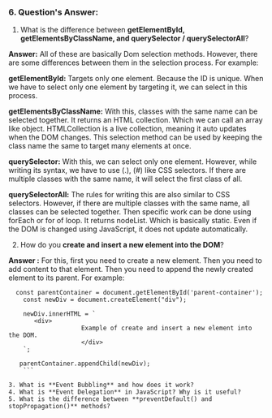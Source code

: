 
### 6. Question's Answer:

1. What is the difference between **getElementById, getElementsByClassName, and querySelector / querySelectorAll**?

**Answer:** All of these are basically Dom selection methods. However, there are some differences between them in the selection process. For example:

**getElementById:** Targets only one element. Because the ID is unique. When we have to select only one element by targeting it, we can select in this process.

**getElementsByClassName:** With this, classes with the same name can be selected together. It returns an HTML collection. Which we can call an array like object. HTMLCollection is a live collection, meaning it auto updates when the DOM changes. This selection method can be used by keeping the class name the same to target many elements at once.

**querySelector:** With this, we can select only one element. However, while writing its syntax, we have to use (.), (#) like CSS selectors. If there are multiple classes with the same name, it will select the first class of all.

**querySelectorAll:** The rules for writing this are also similar to CSS selectors. However, if there are multiple classes with the same name, all classes can be selected together. Then specific work can be done using forEach or for of loop. It returns nodeList. Which is basically static. Even if the DOM is changed using JavaScript, it does not update automatically.

2. How do you **create and insert a new element into the DOM**?

**Answer :** For this, first you need to create a new element. Then you need to add content to that element. Then you need to append the newly created element to its parent. For example:

```  
  const parentContainer = document.getElementById('parent-container');
    const newDiv = document.createElement("div");

    newDiv.innerHTML = `
       <div>
                    Example of create and insert a new element into the DOM.
                    </div>
    `;
    
   parentContainer.appendChild(newDiv);
    ```

3. What is **Event Bubbling** and how does it work?
4. What is **Event Delegation** in JavaScript? Why is it useful?
5. What is the difference between **preventDefault() and stopPropagation()** methods?





